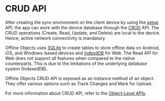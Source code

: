 
CRUD API
========

After creating the sync environment on the client device by using the [setup](../../../Foundry/offline_objectsapi_reference_guide/Content/OfflineObjectSetup.md) API, the app can work with the device database through the [CRUD](../../../Foundry/offline_objectsapi_reference_guide/Content/Object_Level.md) API. The CRUD operations (Create, Read, Update, and Delete) are local to the device. Hence, active network connectivity is mandatory.

Offline Objects uses [SQLite](https://www.sqlite.org/index.md) to create tables to store offline data on Android, iOS, and Windows-based devices and [IndexdDB](https://developer.mozilla.org/en-US/docs/Web/API/IndexedDB_API) for Web. The Read API for Web does not support all features when compared to the native counterparts. This is due to the limitations of the underlying database system (IndexedDB).

Offline Objects CRUD API is exposed as an instance method of an object. They offer various options such as Track Changes and Mark for Upload.

For more information about CRUD API, refer to the [Object-Level APIs](../../../Foundry/offline_objectsapi_reference_guide/Content/Object_Level.md).
